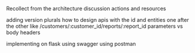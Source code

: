 Recollect from the architecture discussion
actions and resources

adding version
plurals
how to design apis with the id and entities one after the other like /customers/:customer_id/reports/:report_id
parameters vs body
headers

implementing on flask
using swagger
using postman
